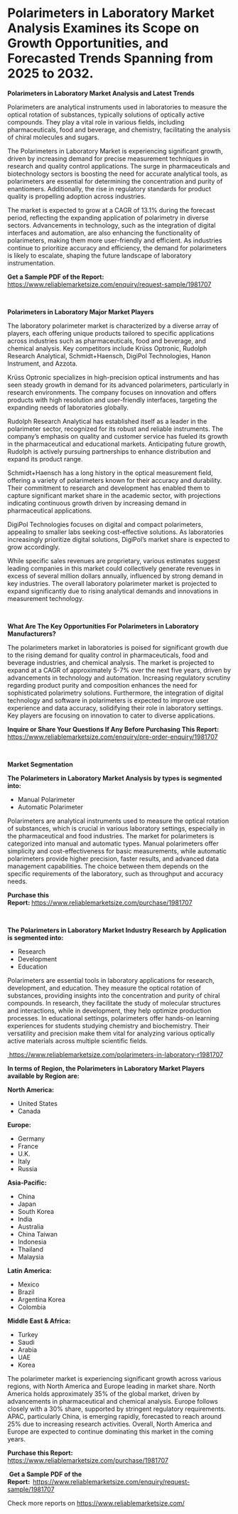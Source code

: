 <p><h1>Polarimeters in Laboratory Market Analysis Examines its Scope on Growth Opportunities, and Forecasted Trends Spanning from 2025 to 2032.</h1></p><p><strong>Polarimeters in Laboratory Market Analysis and Latest Trends</strong></p>
<p><p>Polarimeters are analytical instruments used in laboratories to measure the optical rotation of substances, typically solutions of optically active compounds. They play a vital role in various fields, including pharmaceuticals, food and beverage, and chemistry, facilitating the analysis of chiral molecules and sugars.</p><p>The Polarimeters in Laboratory Market is experiencing significant growth, driven by increasing demand for precise measurement techniques in research and quality control applications. The surge in pharmaceuticals and biotechnology sectors is boosting the need for accurate analytical tools, as polarimeters are essential for determining the concentration and purity of enantiomers. Additionally, the rise in regulatory standards for product quality is propelling adoption across industries.</p><p>The market is expected to grow at a CAGR of 13.1% during the forecast period, reflecting the expanding application of polarimetry in diverse sectors. Advancements in technology, such as the integration of digital interfaces and automation, are also enhancing the functionality of polarimeters, making them more user-friendly and efficient. As industries continue to prioritize accuracy and efficiency, the demand for polarimeters is likely to escalate, shaping the future landscape of laboratory instrumentation.</p></p>
<p><strong>Get a Sample PDF of the Report:&nbsp;</strong> <a href="https://www.reliablemarketsize.com/enquiry/request-sample/1981707?utm_campaign=1991&utm_medium=2&utm_source=Github&utm_content=ia&utm_term=02032025&utm_id=polarimeters-in-laboratory">https://www.reliablemarketsize.com/enquiry/request-sample/1981707</a></p>
<p>&nbsp;</p>
<p><strong>Polarimeters in Laboratory Major Market Players</strong></p>
<p><p>The laboratory polarimeter market is characterized by a diverse array of players, each offering unique products tailored to specific applications across industries such as pharmaceuticals, food and beverage, and chemical analysis. Key competitors include Krüss Optronic, Rudolph Research Analytical, Schmidt+Haensch, DigiPol Technologies, Hanon Instrument, and Azzota.</p><p>Krüss Optronic specializes in high-precision optical instruments and has seen steady growth in demand for its advanced polarimeters, particularly in research environments. The company focuses on innovation and offers products with high resolution and user-friendly interfaces, targeting the expanding needs of laboratories globally.</p><p>Rudolph Research Analytical has established itself as a leader in the polarimeter sector, recognized for its robust and reliable instruments. The company’s emphasis on quality and customer service has fueled its growth in the pharmaceutical and educational markets. Anticipating future growth, Rudolph is actively pursuing partnerships to enhance distribution and expand its product range.</p><p>Schmidt+Haensch has a long history in the optical measurement field, offering a variety of polarimeters known for their accuracy and durability. Their commitment to research and development has enabled them to capture significant market share in the academic sector, with projections indicating continuous growth driven by increasing demand in pharmaceutical applications.</p><p>DigiPol Technologies focuses on digital and compact polarimeters, appealing to smaller labs seeking cost-effective solutions. As laboratories increasingly prioritize digital solutions, DigiPol’s market share is expected to grow accordingly.</p><p>While specific sales revenues are proprietary, various estimates suggest leading companies in this market could collectively generate revenues in excess of several million dollars annually, influenced by strong demand in key industries. The overall laboratory polarimeter market is projected to expand significantly due to rising analytical demands and innovations in measurement technology.</p></p>
<p>&nbsp;</p>
<p><strong>What Are The Key Opportunities For Polarimeters in Laboratory Manufacturers?</strong></p>
<p><p>The polarimeters market in laboratories is poised for significant growth due to the rising demand for quality control in pharmaceuticals, food and beverage industries, and chemical analysis. The market is projected to expand at a CAGR of approximately 5-7% over the next five years, driven by advancements in technology and automation. Increasing regulatory scrutiny regarding product purity and composition enhances the need for sophisticated polarimetry solutions. Furthermore, the integration of digital technology and software in polarimeters is expected to improve user experience and data accuracy, solidifying their role in laboratory settings. Key players are focusing on innovation to cater to diverse applications.</p></p>
<p><strong>Inquire or Share Your Questions If Any Before Purchasing This Report:</strong> <a href="https://www.reliablemarketsize.com/enquiry/pre-order-enquiry/1981707?utm_campaign=1991&utm_medium=2&utm_source=Github&utm_content=ia&utm_term=02032025&utm_id=polarimeters-in-laboratory">https://www.reliablemarketsize.com/enquiry/pre-order-enquiry/1981707</a></p>
<p>&nbsp;</p>
<p><strong>Market Segmentation</strong></p>
<p><strong>The Polarimeters in Laboratory Market Analysis by types is segmented into:</strong></p>
<p><ul><li>Manual Polarimeter</li><li>Automatic Polarimeter</li></ul></p>
<p><p>Polarimeters are analytical instruments used to measure the optical rotation of substances, which is crucial in various laboratory settings, especially in the pharmaceutical and food industries. The market for polarimeters is categorized into manual and automatic types. Manual polarimeters offer simplicity and cost-effectiveness for basic measurements, while automatic polarimeters provide higher precision, faster results, and advanced data management capabilities. The choice between them depends on the specific requirements of the laboratory, such as throughput and accuracy needs.</p></p>
<p><strong>Purchase this Report:&nbsp;</strong><a href="https://www.reliablemarketsize.com/purchase/1981707?utm_campaign=1991&utm_medium=2&utm_source=Github&utm_content=ia&utm_term=02032025&utm_id=polarimeters-in-laboratory">https://www.reliablemarketsize.com/purchase/1981707</a></p>
<p>&nbsp;</p>
<p><strong>The Polarimeters in Laboratory Market Industry Research by Application is segmented into:</strong></p>
<p><ul><li>Research</li><li>Development</li><li>Education</li></ul></p>
<p><p>Polarimeters are essential tools in laboratory applications for research, development, and education. They measure the optical rotation of substances, providing insights into the concentration and purity of chiral compounds. In research, they facilitate the study of molecular structures and interactions, while in development, they help optimize production processes. In educational settings, polarimeters offer hands-on learning experiences for students studying chemistry and biochemistry. Their versatility and precision make them vital for analyzing various optically active materials across multiple scientific fields.</p></p>
<p><a href="https://www.reliablemarketsize.com/polarimeters-in-laboratory-r1981707?utm_campaign=1991&utm_medium=2&utm_source=Github&utm_content=ia&utm_term=02032025&utm_id=polarimeters-in-laboratory">&nbsp;https://www.reliablemarketsize.com/polarimeters-in-laboratory-r1981707</a></p>
<p><strong>In terms of Region, the Polarimeters in Laboratory Market Players available by Region are:</strong></p>
<p>
    <p> <strong> North America: </strong>
        <ul>
            <li>United States</li>
            <li>Canada</li>
        </ul>
        </p> 
    <p> <strong> Europe: </strong>
        <ul>
            <li>Germany</li>
            <li>France</li>
            <li>U.K.</li>
            <li>Italy</li>
            <li>Russia</li>
        </ul>
        </p> 
    <p> <strong> Asia-Pacific: </strong>
        <ul>
            <li>China</li>
            <li>Japan</li>
            <li>South Korea</li>
            <li>India</li>
            <li>Australia</li>
            <li>China Taiwan</li>
            <li>Indonesia</li>
            <li>Thailand</li>
            <li>Malaysia</li>
        </ul>
        </p> 
    <p> <strong> Latin America: </strong>
        <ul>
            <li>Mexico</li>
            <li>Brazil</li>
            <li>Argentina Korea</li>
            <li>Colombia</li>
        </ul>
        </p> 
    <p> <strong> Middle East & Africa: </strong>
        <ul>
            <li>Turkey</li>
            <li>Saudi</li>
            <li>Arabia</li>
            <li>UAE</li>
            <li>Korea</li>
        </ul>
    </p>
    </p>
<p><p>The polarimeter market is experiencing significant growth across various regions, with North America and Europe leading in market share. North America holds approximately 35% of the global market, driven by advancements in pharmaceutical and chemical analysis. Europe follows closely with a 30% share, supported by stringent regulatory requirements. APAC, particularly China, is emerging rapidly, forecasted to reach around 25% due to increasing research activities. Overall, North America and Europe are expected to continue dominating this market in the coming years.</p></p>
<p><strong>Purchase this Report: </strong><a href="https://www.reliablemarketsize.com/purchase/1981707?utm_campaign=1991&utm_medium=2&utm_source=Github&utm_content=ia&utm_term=02032025&utm_id=polarimeters-in-laboratory">https://www.reliablemarketsize.com/purchase/1981707</a></p>
<p>&nbsp;<strong>Get a Sample PDF of the Report:&nbsp;&nbsp;</strong><a href="https://www.reliablemarketsize.com/enquiry/request-sample/1981707?utm_campaign=1991&utm_medium=2&utm_source=Github&utm_content=ia&utm_term=02032025&utm_id=polarimeters-in-laboratory">https://www.reliablemarketsize.com/enquiry/request-sample/1981707</a></p>
<p><strong></strong></p>
<p>Check more reports on <a href="https://www.reliablemarketsize.com/?utm_campaign=1991&utm_medium=2&utm_source=Github&utm_content=ia&utm_term=02032025&utm_id=polarimeters-in-laboratory">https://www.reliablemarketsize.com/</a></p>